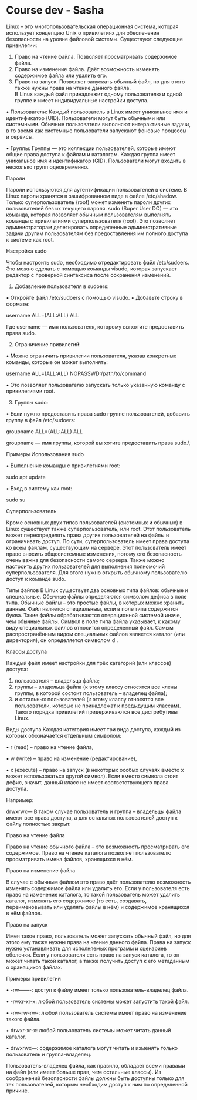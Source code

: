 # Course dev - Sasha 



Linux – это многопользовательская операционная система, которая использует концепцию Unix о привилегиях для обеспечения безопасности на уровне файловой системы. 
Существуют следующие привилегии:
1.	Право на чтение файла. Позволяет просматривать содержимое файла.  
2.	Право на изменение файла. Даёт возможность изменять содержимое файла или удалить его.  
3.	Право на запуск. Позволяет запускать обычный файл, но для этого также нужны права на чтение данного файла.  
В Linux каждый файл принадлежит одному пользователю и одной группе и имеет индивидуальные настройки доступа.   

•	Пользователи: Каждый пользователь в Linux имеет уникальное имя и идентификатор (UID). Пользователи могут быть обычными или системными. Обычные пользователи выполняют интерактивные задачи, в то время как системные пользователи запускают фоновые процессы и сервисы.

•	Группы: Группы — это коллекции пользователей, которые имеют общие права доступа к файлам и каталогам. Каждая группа имеет уникальное имя и идентификатор (GID). Пользователи могут входить в несколько групп одновременно.

Пароли


Пароли используются для аутентификации пользователей в системе. В Linux пароли хранятся в зашифрованном виде в файле /etc/shadow. Только суперпользователь (root) может изменить пароли других пользователей без их текущего пароля.
sudo (Super User DO) — это команда, которая позволяет обычным пользователям выполнять команды с привилегиями суперпользователя (root). Это позволяет администраторам делегировать определенные административные задачи другим пользователям без предоставления им полного доступа к системе как root.

Настройка sudo

Чтобы настроить sudo, необходимо отредактировать файл /etc/sudoers. Это можно сделать с помощью команды visudo, которая запускает редактор с проверкой синтаксиса после сохранения изменений.
1.	Добавление пользователя в sudoers:
   
•	Откройте файл /etc/sudoers с помощью visudo.
•	Добавьте строку в формате:

username ALL=(ALL:ALL) ALL

Где username — имя пользователя, которому вы хотите предоставить права sudo.

2.	Ограничение привилегий:
   
•	Можно ограничить привилегии пользователя, указав конкретные команды, которые он может выполнять:

username ALL=(ALL:ALL) NOPASSWD:/path/to/command

•	Это позволяет пользователю запускать только указанную команду с привилегиями root.

3.	Группы sudo:
   
•	Если нужно предоставить права sudo группе пользователей, добавить группу в файл /etc/sudoers:

groupname ALL=(ALL:ALL) ALL

groupname — имя группы, которой вы хотите предоставить права sudo.\





Примеры Использования sudo

•	Выполнение команды с привилегиями root:


sudo apt update


•	Вход в систему как root:


sudo su


Cуперпользователь

Кроме основных двух типов пользователей (системных и обычных) в Linux существует также суперпользователь, или root. Этот пользователь может переопределять права других пользователей на файлы и ограничивать доступ. По сути, суперпользователь имеет права доступа ко всем файлам, существующим на сервере. Этот пользователь имеет право вносить общесистемные изменения, потому его безопасность очень важна для безопасности самого сервера.
Также можно настроить других пользователей для выполнения полномочий суперпользователя. Для этого нужно открыть обычному пользователю доступ к команде sudo.

Типы файлов
В Linux существует два основных типа файлов: обычные и специальные.
Обычные файлы определяются символом дефиса в поле типа. Обычные файлы – это простые файлы, в которых можно хранить данные.
Файл является специальным, если в поле типа содержится буква. Такие файлы обрабатываются операционной системой иначе, чем обычные файлы. Символ в поле типа файла указывает, к какому виду специальных файлов относится  определенный файл. Самым распространённым видом специальных файлов является каталог (или директория), он определяется символом d . 

Классы доступа

Каждый файл имеет настройки для трёх категорий (или классов) доступа:
1.	пользователя – владельца файла;
2.	группы – владельца файла (к этому классу относятся все члены группы, в которой состоит пользователь – владелец файла);
3.	и остальных пользователей (к этому классу относятся все пользователи, которые не принадлежат к предыдущим классам).
Такого порядка привилегий придерживаются все дистрибутивы Linux.


Виды доступа
Каждая категория имеет три вида доступа, каждый из которых обозначается отдельным символом:

•	r (read) – право на чтение файла,

•	w (write) – право на изменение (редактирование),

•	x (execute) – право на запуск (в некоторых особых случаях вместо х может использоваться другой символ).
Если вместо символа стоит дефис, значит, данный класс не имеет соответствующего права доступа. 

Например:

drwxrwx—
В таком случае пользователь и группа – владельцы файла имеют все права доступа, а для остальных пользователей доступ к файлу полностью закрыт.


Право на чтение файла

Право на чтение обычного файла – это возможность просматривать его содержимое.
Право на чтение каталога позволяет пользователю просматривать имена файлов, хранящихся в нём.

Право на изменение файла

В случае с обычным файлом это право даёт пользователю возможность изменять содержимое файла или удалить его.
Если у пользователя есть право на изменение каталога, то такой пользователь может удалить каталог, изменять его содержимое (то есть, создавать, переименовывать или удалять файлы в нём) и содержимое хранящихся в нём файлов.

Право на запуск

Имея такое право, пользователь может запускать обычный файл, но для этого ему также нужны права на чтение данного файла. Права на запуск нужно устанавливать для исполняемых программ и сценариев оболочки.
Если у пользователя есть право на запуск каталога, то он может читать такой каталог, а также получить доступ к его метаданным о хранящихся файлах.

Примеры привилегий

•	-rw——-: доступ к файлу имеет только пользователь-владелец файла.

•	-rwxr-xr-x: любой пользователь системы может запустить такой файл.

•	-rw-rw-rw-: любой пользователь системы имеет право на изменение такого файла.

•	drwxr-xr-x: любой пользователь системы может читать данный каталог.

•	drwxrwx—: содержимое каталога могут читать и изменять только пользователь и группа-владелец.

Пользователь-владелец файла, как правило, обладает всеми правами на файл (или имеет больше прав, чем остальные классы). Из соображений безопасности файлы должны быть доступны только для тех пользователей, которым необходим доступ к ним по определенной причине.

